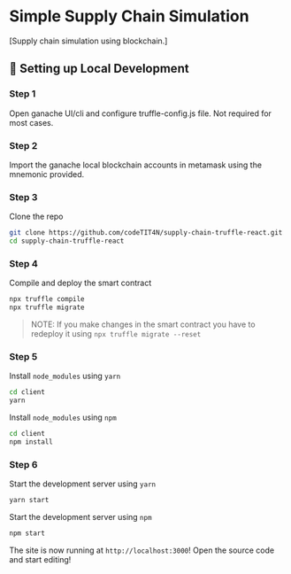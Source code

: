 # Simple Supply Chain Simulation

[Supply chain simulation using blockchain.]

## 🔧 Setting up Local Development

### Step 1

Open ganache UI/cli and configure truffle-config.js file. Not required for most cases.

### Step 2

Import the ganache local blockchain accounts in metamask using the mnemonic provided.

### Step 3

Clone the repo

```bash
git clone https://github.com/codeTIT4N/supply-chain-truffle-react.git
cd supply-chain-truffle-react
```

### Step 4

Compile and deploy the smart contract

```bash
npx truffle compile
npx truffle migrate
```

> NOTE: If you make changes in the smart contract you have to redeploy it using `npx truffle migrate --reset`

### Step 5

Install `node_modules` using `yarn`

```bash
cd client
yarn
```

Install `node_modules` using `npm`

```bash
cd client
npm install
```

### Step 6

Start the development server using `yarn`

```bash
yarn start
```

Start the development server using `npm`

```bash
npm start
```

The site is now running at `http://localhost:3000`!
Open the source code and start editing!
